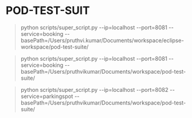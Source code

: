 # POD-TEST-SUIT

> python scripts/super_script.py --ip=localhost --port=8081 --service=booking --basePath=/Users/pruthvi.kumar/Documents/workspace/eclipse-workspace/pod-test-suite/

> python scripts/super_script.py --ip=localhost --port=8081 --service=booking --basePath=/Users/pruthvikumar/Documents/workspace/pod-test-suite/

> python scripts/super_script.py --ip=localhost --port=8082 --service=parkingspot --basePath=/Users/pruthvikumar/Documents/workspace/pod-test-suite/
